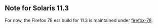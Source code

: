 ## Note for Solaris 11.3

For now, the Firefox 78 esr build for 11.3 is maintained under [firefox-78](../firefox-78).
